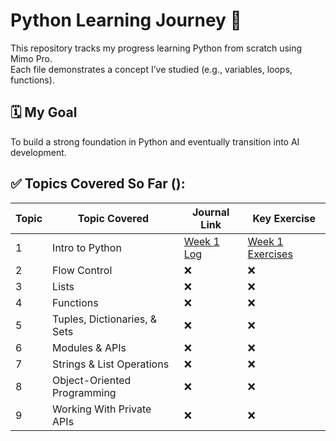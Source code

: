 # Python Learning Journey 🚀

This repository tracks my progress learning Python from scratch using Mimo Pro.  
Each file demonstrates a concept I’ve studied (e.g., variables, loops, functions).

## 🗓️ My Goal
To build a strong foundation in Python and eventually transition into AI development.


## ✅ Topics Covered So Far ():
| Topic | Topic Covered         | Journal Link                          | Key Exercise         |
|------|------------------------|----------------------------------------|----------------------|
| 1    | Intro to Python        | [Week 1 Log](learning-journal/week-01-learning-log.md) | [Week 1 Exercises](exercises/week-1)        |
| 2    | Flow Control   |      ❌       |               ❌        |              
| 3    | Lists   |       ❌        |              ❌           |               
| 4    | Functions |      ❌        |           ❌          |
| 5    | Tuples, Dictionaries, & Sets |      ❌        |            ❌         |
| 6    | Modules & APIs |       ❌       |           ❌          |
| 7    | Strings & List Operations |       ❌       |            ❌         |
| 8    | Object-Oriented Programming |       ❌       |           ❌          |
| 9    | Working With Private APIs |       ❌       |           ❌          |




